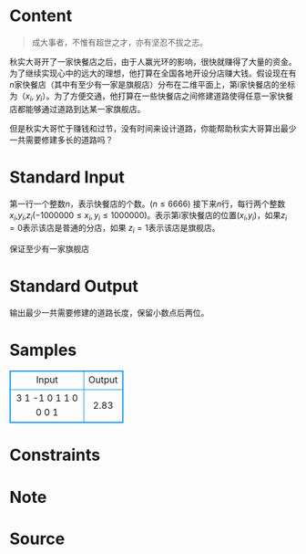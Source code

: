 
# Content

> 成大事者，不惟有超世之才，亦有坚忍不拔之志。

秋实大哥开了一家快餐店之后，由于人赢光环的影响，很快就赚得了大量的资金。为了继续实现心中的远大的理想，他打算在全国各地开设分店赚大钱。假设现在有$n$家快餐店（其中有至少有一家是旗舰店）分布在二维平面上，第i家快餐店的坐标为（$x_i$, $y_i$）。为了方便交通，他打算在一些快餐店之间修建道路使得任意一家快餐店都能够通过道路到达某一家旗舰店。

但是秋实大哥忙于赚钱和过节，没有时间来设计道路，你能帮助秋实大哥算出最少一共需要修建多长的道路吗？

# Standard Input

第一行一个整数$n$，表示快餐店的个数。($n\leq 6666$)
接下来$n$行，每行两个整数$x_i$,$y_i$,$z_i$($-1000000\leq x_i,y_i\leq 1000000$)。表示第i家快餐店的位置($x_i$,$y_i$)，如果$z_i=0$表示该店是普通的分店，如果 $z_i=1$表示该店是旗舰店。

保证至少有一家旗舰店

# Standard Output

输出最少一共需要修建的道路长度，保留小数点后两位。

# Samples

<style>
        table,table tr th, table tr td { border:1px solid #0094ff; }
        table { width: 200px; min-height: 25px; line-height: 25px; text-align: center; border-collapse: collapse;}   
    </style>
<table>
	<tr>
		<td>Input</td>
		<td>Output</td>
	</tr>
<tr><td>3
1 -1 0
1 1 0 
0 0 1</td><td>2.83</td></tr></table>


# Constraints



# Note



# Source


